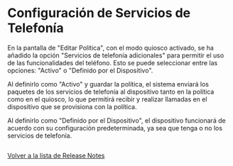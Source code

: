 # Configuración de Servicios de Telefonía

En la pantalla de "Editar Política", con el modo quiosco activado, se ha añadido la opción "Servicios de telefonía adicionales" para permitir el uso de las funcionalidades del teléfono. Esto se puede seleccionar entre las opciones: "Activo" o "Definido por el Dispositivo".

Al definirlo como "Activo" y guardar la política, el sistema enviará los paquetes de los servicios de telefonía al dispositivo tanto en la política como en el quiosco, lo que permitirá recibir y realizar llamadas en el dispositivo que se provisiona con la política.

Al definirlo como "Definido por el Dispositivo", el dispositivo funcionará de acuerdo con su configuración predeterminada, ya sea que tenga o no los servicios de telefonía.

<figure><img src="../../../.gitbook/assets/Captura de tela 2024-04-04 134213.png" alt=""><figcaption></figcaption></figure>

[Volver a la lista de Release Notes](./)
